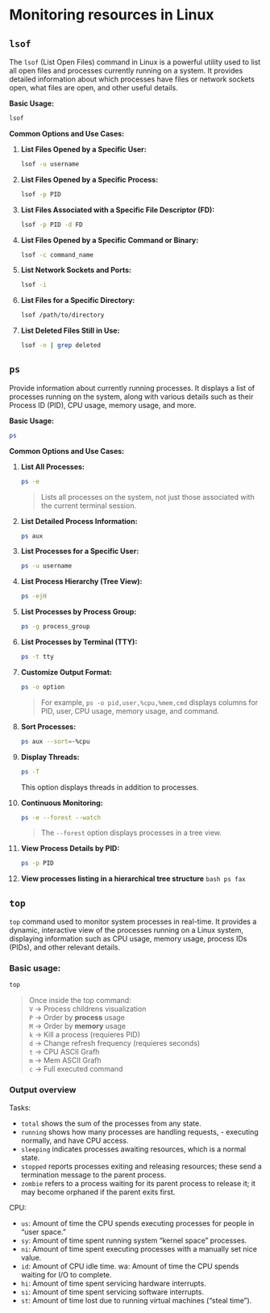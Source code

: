 # Monitoring resources in Linux

## `lsof`
The `lsof` (List Open Files) command in Linux is a powerful utility used to list all open files and processes currently running on a system. It provides detailed information about which processes have files or network sockets open, what files are open, and other useful details.

**Basic Usage:**
```bash
lsof
```

**Common Options and Use Cases:**

1. **List Files Opened by a Specific User:**
   ```bash
   lsof -u username
   ```

2. **List Files Opened by a Specific Process:**
   ```bash
   lsof -p PID
   ```

3. **List Files Associated with a Specific File Descriptor (FD):**
   ```bash
   lsof -p PID -d FD
   ```
4. **List Files Opened by a Specific Command or Binary:**
   ```bash
   lsof -c command_name
   ```

5. **List Network Sockets and Ports:**
   ```bash
   lsof -i
   ```
6. **List Files for a Specific Directory:**
   ```bash
   lsof /path/to/directory
   ```

7. **List Deleted Files Still in Use:**
   ```bash
   lsof -n | grep deleted
   ```

## `ps`

 Provide information about currently running processes. It displays a list of processes running on the system, along with various details such as their Process ID (PID), CPU usage, memory usage, and more.

**Basic Usage:**
```bash
ps
```

**Common Options and Use Cases:**

1. **List All Processes:**
   ```bash
   ps -e
   ```
   > Lists all processes on the system, not just those associated with the current terminal session.

2. **List Detailed Process Information:**
   ```bash
   ps aux
   ```
   
3. **List Processes for a Specific User:**
   ```bash
   ps -u username
   ```
   
4. **List Process Hierarchy (Tree View):**
   ```bash
   ps -ejH
   ```
   
5. **List Processes by Process Group:**
   ```bash
   ps -g process_group
   ```
   
6. **List Processes by Terminal (TTY):**
   ```bash
   ps -t tty
   ```
   
7. **Customize Output Format:**
   ```bash
   ps -o option
   ```
   > For example, `ps -o pid,user,%cpu,%mem,cmd` displays columns for PID, user, CPU usage, memory usage, and command.

8. **Sort Processes:**
   ```bash
   ps aux --sort=-%cpu
   ```
   
9. **Display Threads:**
   ```bash
   ps -T
   ```
   This option displays threads in addition to processes.

10. **Continuous Monitoring:**
    ```bash
    ps -e --forest --watch
    ```
    > The `--forest` option displays processes in a tree view.

11. **View Process Details by PID:**
    ```bash
    ps -p PID
    ```
12.  **View processes listing in a hierarchical tree structure**
    ```bash
    ps fax
    ```

## `top`

`top` command used to monitor system processes in real-time. It provides a dynamic, interactive view of the processes running on a Linux system, displaying information such as CPU usage, memory usage, process IDs (PIDs), and other relevant details.

### Basic usage:
```bash
top
```

> Once inside the top command: <br>
> `V` -> Process childrens visualization <br>
> `P` -> Order by **process** usage <br>
> `M` -> Order by **memory** usage <br>
> `k` -> Kill a process (requieres PID) <br>
> `d` -> Change refresh frequency (requieres seconds) <br> 
> `t` -> CPU ASCII Grafh  <br> 
> `m` -> Mem ASCII Grafh  <br> 
> `c` -> Full executed command  <br> 

### Output overview

Tasks:

- `total` shows the sum of the processes from any state.
- `running` shows how many processes are handling requests, - executing normally, and have CPU access.
- `sleeping` indicates processes awaiting resources, which is a normal state.
- `stopped` reports processes exiting and releasing resources; these send a termination message to the parent process.
- `zombie` refers to a process waiting for its parent process to release it; it may become orphaned if the parent exits first.


CPU: 

- `us`: Amount of time the CPU spends executing processes for people in “user space.”
- `sy`: Amount of time spent running system “kernel space” processes.
- `ni`: Amount of time spent executing processes with a manually set nice value.
- `id`: Amount of CPU idle time.
wa: Amount of time the CPU spends waiting for I/O to complete.
- `hi`: Amount of time spent servicing hardware interrupts.
- `si`: Amount of time spent servicing software interrupts.
- `st`: Amount of time lost due to running virtual machines (“steal time”).

